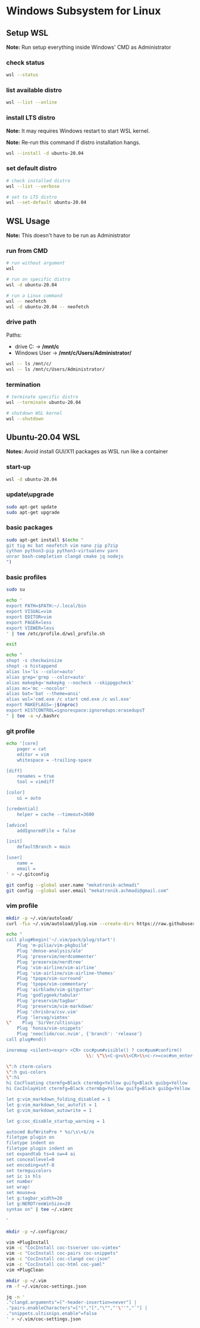 # Windows Subsystem for Linux

## Setup WSL

**Note:** Run setup everything inside Windows' CMD as Administrator

### check status

```sh
wsl --status
```

### list available distro

```sh
wsl --list --online
```

### install LTS distro

**Note:** It may requires Windows restart to start WSL kernel.

**Note:** Re-run this command if distro installation hangs.

```sh
wsl --install -d ubuntu-20.04
```

### set default distro

```sh
# check installed distro
wsl --list --verbose

# set to LTS distro
wsl --set-default ubuntu-20.04
```

## WSL Usage

**Note:** This doesn't have to be run as Administrator

### run from CMD

```sh
# run without argument
wsl

# run on specific distro
wsl -d ubuntu-20.04

# run a Linux command
wsl -- neofetch
wsl -d ubuntu-20.04 -- neofetch
```

### drive path

Paths:
- drive C: -> **/mnt/c**
- Windows User -> **/mnt/c/Users/Administrator/**

```sh
wsl -- ls /mnt/c/
wsl -- ls /mnt/c/Users/Administrator/
```

### termination

```sh
# terminate specific distro
wsl --terminate ubuntu-20.04

# shutdown WSL kernel
wsl --shutdown
```

## Ubuntu-20.04 WSL

**Notes:** Avoid install GUI/X11 packages as WSL run like a container

### start-up

```sh
wsl -d ubuntu-20.04
```

### update\upgrade

```sh
sudo apt-get update
sudo apt-get upgrade
```

### basic packages

```sh
sudo apt-get install $(echo "
git tig mc bat neofetch vim nano zip p7zip
cython python3-pip python3-virtualenv yarn
unrar bash-completion clangd cmake jq nodejs
")
```

### basic profiles

```sh
sudo su

echo '
export PATH=$PATH:~/.local/bin
export VISUAL=vim
export EDITOR=vim
export PAGER=less
export VIEWER=less
' | tee /etc/profile.d/wsl_profile.sh

exit
```

```sh
echo "
shopt -s checkwinsize
shopt -s histappend
alias ls='ls --color=auto'
alias grep='grep --color=auto'
alias makepkg='makepkg --nocheck --skippgpcheck'
alias mc='mc --nocolor'
alias bat='bat --theme=ansi'
alias wsl='cmd.exe /c start cmd.exe /c wsl.exe'
export MAKEFLAGS=-j$(nproc)
export HISTCONTROL=ignorespace:ignoredups:erasedupsT
" | tee -a ~/.bashrc
```

### git profile

```sh
echo '[core]
	pager = cat
	editor = vim
	whitespace = -trailing-space

[diff]
	renames = true
	tool = vimdiff

[color]
	ui = auto

[credential]
	helper = cache --timeout=3600

[advice]
	addIgnoredFile = false

[init]
	defaultBranch = main

[user]
	name =
	email =
' > ~/.gitconfig

git config --global user.name "mekatronik-achmadi"
git config --global user.email "mekatronik.achmadi@gmail.com"
```

### vim profile

```sh
mkdir -p ~/.vim/autoload/
curl -fLo ~/.vim/autoload/plug.vim --create-dirs https://raw.githubusercontent.com/junegunn/vim-plug/master/plug.vim
```

```sh
echo "
call plug#begin('~/.vim/pack/plug/start')
    Plug 'm-pilia/vim-pkgbuild'
    Plug 'dense-analysis/ale'
    Plug 'preservim/nerdcommenter'
    Plug 'preservim/nerdtree'
    Plug 'vim-airline/vim-airline'
    Plug 'vim-airline/vim-airline-themes'
    Plug 'tpope/vim-surround'
    Plug 'tpope/vim-commentary'
    Plug 'airblade/vim-gitgutter'
    Plug 'godlygeek/tabular'
    Plug 'preservim/tagbar'
    Plug 'preservim/vim-markdown'
    Plug 'chrisbra/csv.vim'
    Plug 'lervag/vimtex'
\"    Plug 'SirVer/ultisnips'
    Plug 'honza/vim-snippets'
    Plug 'neoclide/coc.nvim', {'branch': 'release'}
call plug#end()

inoremap <silent><expr> <CR> coc#pum#visible() ? coc#pum#confirm()
                              \\: \"\\<C-g>u\\<CR>\\<c-r>=coc#on_enter()\\<CR>\"

\":h cterm-colors
\":h gui-colors
\":hi
hi CocFloating ctermfg=Black ctermbg=Yellow guifg=Black guibg=Yellow
hi CocInlayHint ctermfg=Black ctermbg=Yellow guifg=Black guibg=Yellow

let g:vim_markdown_folding_disabled = 1
let g:vim_markdown_toc_autofit = 1
let g:vim_markdown_autowrite = 1

let g:coc_disable_startup_warning = 1

autocmd BufWritePre * %s/\s\+$//e
filetype plugin on
filetype indent on
filetype plugin indent on
set expandtab ts=4 sw=4 ai
set conceallevel=0
set encoding=utf-8
set termguicolors
set ic is hls
set number
set wrap!
set mouse=a
let g:tagbar_width=20
let g:NERDTreeWinSize=20
syntax on" | tee ~/.vimrc
```
`
```sh
mkdir -p ~/.config/coc/

vim +PlugInstall
vim -c "CocInstall coc-tsserver coc-vimtex"
vim -c "CocInstall coc-pairs coc-snippets"
vim -c "CocInstall coc-clangd coc-json"
vim -c "CocInstall coc-html coc-yaml"
vim +PlugClean
```

```sh
mkdir -p ~/.vim
rm -f ~/.vim/coc-settings.json

jq -n '
."clangd.arguments"=["-header-insertion=never"] |
."pairs.enableCharacters"=["(","[","\"","'\''","`"] |
."snippets.ultisnips.enable"=false
' > ~/.vim/coc-settings.json
```

